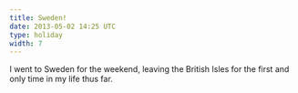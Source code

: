 ```yaml
---
title: Sweden!
date: 2013-05-02 14:25 UTC
type: holiday
width: 7
---
```

I went to Sweden for the weekend, leaving the British Isles for the first and only time in my life thus far.
